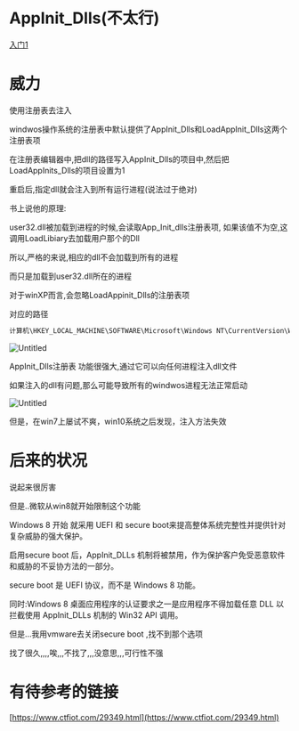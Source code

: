 # AppInit_Dlls(不太行)

[入门1](AppInit_Dlls(%E4%B8%8D%E5%A4%AA%E8%A1%8C)%20c4a2bba7bdd845ca8388532c988efb8b/%E5%85%A5%E9%97%A81%20534f3e0cf694495cbf494c2984e886e7.md)

# 威力

使用注册表去注入

windwos操作系统的注册表中默认提供了AppInit_Dlls和LoadAppInit_Dlls这两个注册表项

在注册表编辑器中,把dll的路径写入AppInit_Dlls的项目中,然后把LoadAppInits_Dlls的项目设置为1

重启后,指定dll就会注入到所有运行进程(说法过于绝对)

书上说他的原理:

user32.dll被加载到进程的时候,会读取App_Init_dlls注册表项, 如果该值不为空,这调用LoadLibiary去加载用户那个的Dll

所以,严格的来说,相应的dll不会加载到所有的进程

而只是加载到user32.dll所在的进程

对于winXP而言,会忽略LoadAppinit_Dlls的注册表项

对应的路径

```c
计算机\HKEY_LOCAL_MACHINE\SOFTWARE\Microsoft\Windows NT\CurrentVersion\Windows
```

![Untitled](AppInit_Dlls(%E4%B8%8D%E5%A4%AA%E8%A1%8C)%20c4a2bba7bdd845ca8388532c988efb8b/Untitled.png)

AppInit_Dlls注册表 功能很强大,通过它可以向任何进程注入dll文件

如果注入的dll有问题,那么可能导致所有的windwos进程无法正常启动

![Untitled](AppInit_Dlls(%E4%B8%8D%E5%A4%AA%E8%A1%8C)%20c4a2bba7bdd845ca8388532c988efb8b/Untitled%201.png)

但是，在win7上屡试不爽，win10系统之后发现，注入方法失效

# 后来的状况

说起来很厉害

但是..微软从win8就开始限制这个功能

Windows 8 开始 就采用 UEFI 和 secure boot来提高整体系统完整性并提供针对复杂威胁的强大保护。

启用secure boot 后，AppInit_DLLs 机制将被禁用，作为保护客户免受恶意软件和威胁的不妥协方法的一部分。

secure boot 是 UEFI 协议，而不是 Windows 8 功能。

同时:Windows 8 桌面应用程序的认证要求之一是应用程序不得加载任意 DLL 以拦截使用 AppInit_DLLs 机制的 Win32 API 调用。

但是…我用vmware去关闭secure boot ,找不到那个选项

找了很久,,,,唉,,,不找了,,,没意思,,,可行性不强

# 有待参考的链接

[https://www.ctfiot.com/29349.html](https://www.ctfiot.com/29349.html)